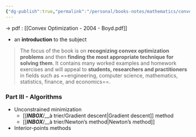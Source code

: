 ```yaml
---
{"dg-publish":true,"permalink":"/personal/books-notes/mathematics/convex-optimization-2004/"}
---
```


-> pdf : [[Convex Optimization - 2004 - Boyd.pdf]]
- an **introduction** to the subject

> The focus of the book is on **recognizing convex optimization problems** and then **finding the most appropriate technique for solving them**. It contains many worked examples and homework exercises and will appeal to **students, researchers and practitioners** in fields such as ==engineering, computer science, mathematics, statistics, finance, and economics==.


### Part III - Algorithms
- Unconstrained minimization
	- [[___INBOX___/__à trier/Gradient descent|Gradient descent]] method
	- [[___INBOX___/__à trier/Newton’s method|Newton’s method]]
- Interior-points methods